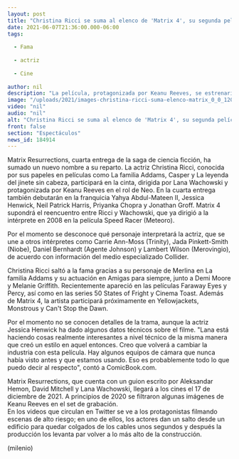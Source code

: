 ```yaml
---
layout: post
title: "Christina Ricci se suma al elenco de 'Matrix 4', su segunda película con Lana Wachowski"
date: 2021-06-07T21:36:00.000-06:00
tags:
  
  - Fama
  
  - actriz
  
  - Cine
  
author: nil
description: "La película, protagonizada por Keanu Reeves, se estrenaría en cines a finales del 2021 si la pandemia lo permite. "
image: "/uploads/2021/images-christina-ricci-suma-elenco-matrix_0_0_1200_747.jpg"
video: "nil"
audio: "nil"
alt: "Christina Ricci se suma al elenco de 'Matrix 4', su segunda película con Lana Wachowski"
front: false
section: "Espectáculos"
news_id: 184914
---
```


Matrix Resurrections, cuarta entrega de la saga de ciencia ficción, ha sumado un nuevo nombre a su reparto. La actriz Christina Ricci, conocida por sus papeles en películas como La familia Addams, Casper y La leyenda del jinete sin cabeza, participará en la cinta, dirigida por Lana Wachowski y protagonizada por Keanu Reeves en el rol de Neo. En la cuarta entrega también debutarán en la franquicia Yahya Abdul-Mateen II, Jessica Henwick, Neil Patrick Harris, Priyanka Chopra y Jonathan Groff. Matrix 4 supondrá el reencuentro entre Ricci y Wachowski, que ya dirigió a la intérprete en 2008 en la película Speed Racer (Meteoro). 

​Por el momento se desconoce qué personaje interpretará la actriz, que se une a otros intérpretes como Carrie Ann-Moss (Trinity), Jada Pinkett-Smith (Niobe), Daniel Bernhardt (Agente Johnson) y Lambert Wilson (Merovingio), de acuerdo con información del medio especializado Collider. 

Christina Ricci saltó a la fama gracias a su personaje de Merlina en La familia Addams y su actuación en Amigas para siempre, junto a Demi Moore y Melanie Griffith. Recientemente apareció en las películas Faraway Eyes y Percy, así como en las series 50 States of Fright y Cinema Toast. Además de Matrix 4, la artista participará próximamente en Yellowjackets, Monstrous y Can't Stop the Dawn. 

Por el momento no se conocen detalles de la trama, aunque la actriz Jessica Henwick ha dado algunos datos técnicos sobre el filme.  "Lana está haciendo cosas realmente interesantes a nivel técnico de la misma manera que creó un estilo en aquel entonces. Creo que volverá a cambiar la industria con esta película. Hay algunos equipos de cámara que nunca había visto antes y que estamos usando. Eso es probablemente todo lo que puedo decir al respecto", contó a ComicBook.com. 

Matrix Resurrections, que cuenta con un guion escrito por Aleksandar Hemon, David Mitchell y Lana Wachowski, llegará a los cines el 17 de diciembre de 2021. A principios de 2020 se filtraron algunas imágenes de Keanu Reeves en el set de grabación.  
En los videos que circulan en Twitter se ve a los protagonistas filmando escenas de alto riesgo; en uno de ellos, los actores dan un salto desde un edificio para quedar colgados de los cables unos segundos y después la producción los levanta par volver a lo más alto de la construcción.  

(milenio)